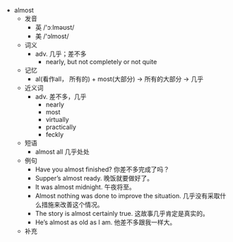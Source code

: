 - almost
  - 发音
    - 英 /'ɔːlməʊst/
    - 美 /'ɔlmost/
  - 词义
    - adv. 几乎；差不多
      - nearly, but not completely or not quite
  - 记忆
    - al(看作all， 所有的) + most(大部分) → 所有的大部分 → 几乎
  - 近义词
    - adv. 差不多，几乎
      - nearly
      - most
      - virtually
      - practically
      - feckly
  - 短语
    - almost all 几乎处处
  - 例句
    - Have you almost finished? 你差不多完成了吗？
    - Supper’s almost ready. 晚饭就要做好了。
    - It was almost midnight. 午夜将至。
    - Almost nothing was done to improve the situation. 几乎没有采取什么措施来改善这个情况。
    - The story is almost certainly true. 这故事几乎肯定是真实的。
    - He’s almost as old as I am. 他差不多跟我一样大。
  - 补充